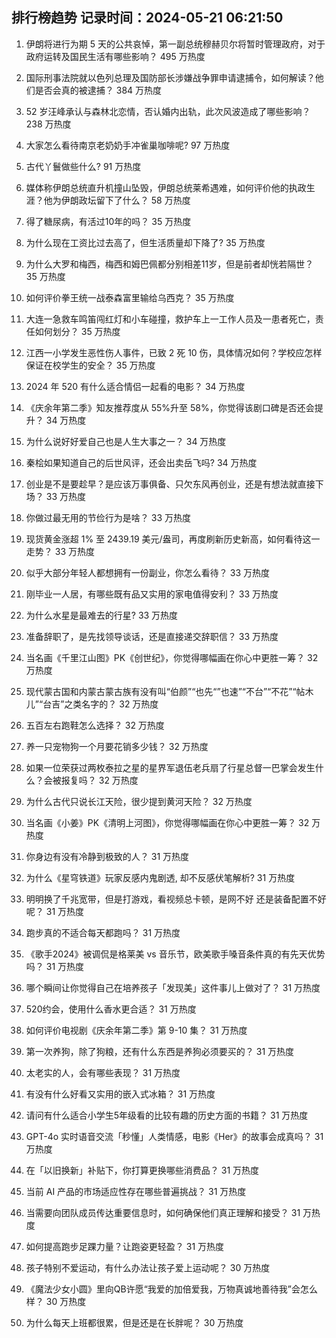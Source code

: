 
## 排行榜趋势 记录时间：2024-05-21 06:21:50
  
  1. 伊朗将进行为期 5 天的公共哀悼，第一副总统穆赫贝尔将暂时管理政府，对于政府运转及国民生活有哪些影响？ 495 万热度
    
  2. 国际刑事法院就以色列总理及国防部长涉嫌战争罪申请逮捕令，如何解读？他们是否会真的被逮捕？ 384 万热度
    
  3. 52 岁汪峰承认与森林北恋情，否认婚内出轨，此次风波造成了哪些影响？ 238 万热度
    
  4. 大家怎么看待南京老奶奶手冲雀巢咖啡呢? 97 万热度
    
  5. 古代丫鬟做些什么? 91 万热度
    
  6. 媒体称伊朗总统直升机撞山坠毁，伊朗总统莱希遇难，如何评价他的执政生涯？他为伊朗政坛留下了什么？ 58 万热度
    
  7. 得了糖尿病，有活过10年的吗？ 35 万热度
    
  8. 为什么现在工资比过去高了，但生活质量却下降了? 35 万热度
    
  9. 为什么大罗和梅西，梅西和姆巴佩都分别相差11岁，但是前者却恍若隔世？ 35 万热度
    
  10. 如何评价拳王统一战泰森富里输给乌西克？ 35 万热度
    
  11. 大连一急救车鸣笛闯红灯和小车碰撞，救护车上一工作人员及一患者死亡，责任如何划分？ 35 万热度
    
  12. 江西一小学发生恶性伤人事件，已致 2 死 10 伤，具体情况如何？学校应怎样保证在校学生的安全？ 35 万热度
    
  13. 2024 年 520 有什么适合情侣一起看的电影？ 34 万热度
    
  14. 《庆余年第二季》知友推荐度从 55%升至 58%，你觉得该剧口碑是否还会提升？ 34 万热度
    
  15. 为什么说好好爱自己也是人生大事之一？ 34 万热度
    
  16. 秦桧如果知道自己的后世风评，还会出卖岳飞吗? 34 万热度
    
  17. 创业是不是要趁早？是应该万事俱备、只欠东风再创业，还是有想法就直接下场？ 33 万热度
    
  18. 你做过最无用的节俭行为是啥？ 33 万热度
    
  19. 现货黄金涨超 1% 至 2439.19 美元/盎司，再度刷新历史新高，如何看待这一走势？ 33 万热度
    
  20. 似乎大部分年轻人都想拥有一份副业，你怎么看待？ 33 万热度
    
  21. 刚毕业一人居，有哪些既有品又实用的家电值得安利？ 33 万热度
    
  22. 为什么水星是最难去的行星? 33 万热度
    
  23. 准备辞职了，是先找领导谈话，还是直接递交辞职信？ 33 万热度
    
  24. 当名画《千里江山图》PK《创世纪》，你觉得哪幅画在你心中更胜一筹？ 32 万热度
    
  25. 现代蒙古国和内蒙古蒙古族有没有叫“伯颜”“也先“”也速”“不台”“不花”“帖木儿”“台吉”之类名字的？ 32 万热度
    
  26. 五百左右跑鞋怎么选择？ 32 万热度
    
  27. 养一只宠物狗一个月要花销多少钱？ 32 万热度
    
  28. 如果一位荣获过两枚泰拉之星的星界军退伍老兵扇了行星总督一巴掌会发生什么？会被报复吗？ 32 万热度
    
  29. 为什么古代只说长江天险，很少提到黄河天险？ 32 万热度
    
  30. 当名画《小姜》PK《清明上河图》，你觉得哪幅画在你心中更胜一筹？ 32 万热度
    
  31. 你身边有没有冷静到极致的人？ 31 万热度
    
  32. 为什么《星穹铁道》玩家反感内鬼剧透, 却不反感伏笔解析? 31 万热度
    
  33. 明明换了千兆宽带，但是打游戏，看视频总卡顿，是网不好 还是装备配置不好呢？ 31 万热度
    
  34. 跑步真的不适合每天都跑吗？ 31 万热度
    
  35. 《歌手2024》被调侃是格莱美 vs 音乐节，欧美歌手嗓音条件真的有先天优势吗？ 31 万热度
    
  36. 哪个瞬间让你觉得自己在培养孩子「发现美」这件事儿上做对了？ 31 万热度
    
  37. 520约会，使用什么香水更合适？ 31 万热度
    
  38. 如何评价电视剧《庆余年第二季》第 9-10 集？ 31 万热度
    
  39. 第一次养狗，除了狗粮，还有什么东西是养狗必须要买的？ 31 万热度
    
  40. 太老实的人，会有哪些表现？ 31 万热度
    
  41. 有没有什么好看又实用的嵌入式冰箱？ 31 万热度
    
  42. 请问有什么适合小学生5年级看的比较有趣的历史方面的书籍？ 31 万热度
    
  43. GPT-4o 实时语音交流「秒懂」人类情感，电影《Her》的故事会成真吗？ 31 万热度
    
  44. 在「以旧换新」补贴下，你打算更换哪些消费品？ 31 万热度
    
  45. 当前 AI 产品的市场适应性存在哪些普遍挑战？ 31 万热度
    
  46. 当需要向团队成员传达重要信息时，如何确保他们真正理解和接受？ 31 万热度
    
  47. 如何提高跑步足踝力量？让跑姿更轻盈？ 31 万热度
    
  48. 孩子特别不爱运动，有什么办法让孩子爱上运动呢？ 30 万热度
    
  49. 《魔法少女小圆》里向QB许愿“我爱的加倍爱我，万物真诚地善待我”会怎么样？ 30 万热度
    
  50. 为什么每天上班都很累，但是还是在长胖呢？ 30 万热度
    